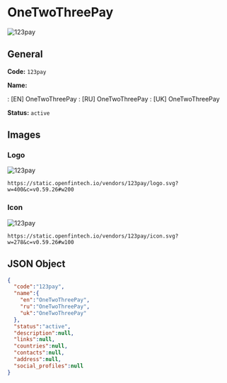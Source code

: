 
# OneTwoThreePay 
![123pay](https://static.openfintech.io/vendors/123pay/logo.svg?w=400&c=v0.59.26#w200)  

## General 
 
**Code:** `123pay` 
 
**Name:** 
 
:	[EN] OneTwoThreePay 
:	[RU] OneTwoThreePay 
:	[UK] OneTwoThreePay 
 
**Status:** `active` 
 

## Images 

### Logo 
 
![123pay](https://static.openfintech.io/vendors/123pay/logo.svg?w=400&c=v0.59.26#w200)  

```
https://static.openfintech.io/vendors/123pay/logo.svg?w=400&c=v0.59.26#w200
```  

### Icon 
 
![123pay](https://static.openfintech.io/vendors/123pay/icon.svg?w=278&c=v0.59.26#w100)  

```
https://static.openfintech.io/vendors/123pay/icon.svg?w=278&c=v0.59.26#w100
```  

## JSON Object 

```json
{
  "code":"123pay",
  "name":{
    "en":"OneTwoThreePay",
    "ru":"OneTwoThreePay",
    "uk":"OneTwoThreePay"
  },
  "status":"active",
  "description":null,
  "links":null,
  "countries":null,
  "contacts":null,
  "address":null,
  "social_profiles":null
}
```  
